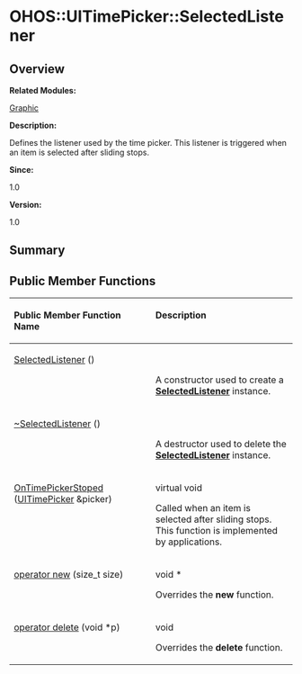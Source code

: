 # OHOS::UITimePicker::SelectedListener<a name="ZH-CN_TOPIC_0000001054479591"></a>

## **Overview**<a name="section2140531405093534"></a>

**Related Modules:**

[Graphic](Graphic.md)

**Description:**

Defines the listener used by the time picker. This listener is triggered when an item is selected after sliding stops. 

**Since:**

1.0

**Version:**

1.0

## **Summary**<a name="section2093260836093534"></a>

## Public Member Functions<a name="pub-methods"></a>

<a name="table773288178093534"></a>
<table><thead align="left"><tr id="row660895836093534"><th class="cellrowborder" valign="top" width="50%" id="mcps1.1.3.1.1"><p id="p323490269093534"><a name="p323490269093534"></a><a name="p323490269093534"></a>Public Member Function Name</p>
</th>
<th class="cellrowborder" valign="top" width="50%" id="mcps1.1.3.1.2"><p id="p450627584093534"><a name="p450627584093534"></a><a name="p450627584093534"></a>Description</p>
</th>
</tr>
</thead>
<tbody><tr id="row1543841209093534"><td class="cellrowborder" valign="top" width="50%" headers="mcps1.1.3.1.1 "><p id="p638126158093534"><a name="p638126158093534"></a><a name="p638126158093534"></a><a href="Graphic.md#gaf68f896c9d4e4c14a56c201d8e4b3db1">SelectedListener</a> ()</p>
</td>
<td class="cellrowborder" valign="top" width="50%" headers="mcps1.1.3.1.2 "><p id="p57994183093534"><a name="p57994183093534"></a><a name="p57994183093534"></a>&nbsp;</p>
<p id="p1880605260093534"><a name="p1880605260093534"></a><a name="p1880605260093534"></a>A constructor used to create a <strong id="b885180894093534"><a name="b885180894093534"></a><a name="b885180894093534"></a><a href="OHOS-UITimePicker-SelectedListener.md">SelectedListener</a></strong> instance. </p>
</td>
</tr>
<tr id="row1386049330093534"><td class="cellrowborder" valign="top" width="50%" headers="mcps1.1.3.1.1 "><p id="p1102397634093534"><a name="p1102397634093534"></a><a name="p1102397634093534"></a><a href="Graphic.md#ga59db1409429fa0c598e3cf70a8ec2738">~SelectedListener</a> ()</p>
</td>
<td class="cellrowborder" valign="top" width="50%" headers="mcps1.1.3.1.2 "><p id="p1266012728093534"><a name="p1266012728093534"></a><a name="p1266012728093534"></a>&nbsp;</p>
<p id="p601908627093534"><a name="p601908627093534"></a><a name="p601908627093534"></a>A destructor used to delete the <strong id="b201376018093534"><a name="b201376018093534"></a><a name="b201376018093534"></a><a href="OHOS-UITimePicker-SelectedListener.md">SelectedListener</a></strong> instance. </p>
</td>
</tr>
<tr id="row833693929093534"><td class="cellrowborder" valign="top" width="50%" headers="mcps1.1.3.1.1 "><p id="p1886131160093534"><a name="p1886131160093534"></a><a name="p1886131160093534"></a><a href="Graphic.md#ga525c9a0f0c5b51e0086a53dc5b0b5301">OnTimePickerStoped</a> (<a href="OHOS-UITimePicker.md">UITimePicker</a> &amp;picker)</p>
</td>
<td class="cellrowborder" valign="top" width="50%" headers="mcps1.1.3.1.2 "><p id="p1872208467093534"><a name="p1872208467093534"></a><a name="p1872208467093534"></a>virtual void&nbsp;</p>
<p id="p623452321093534"><a name="p623452321093534"></a><a name="p623452321093534"></a>Called when an item is selected after sliding stops. This function is implemented by applications. </p>
</td>
</tr>
<tr id="row252250781093534"><td class="cellrowborder" valign="top" width="50%" headers="mcps1.1.3.1.1 "><p id="p1681402068093534"><a name="p1681402068093534"></a><a name="p1681402068093534"></a><a href="Graphic.md#ga4854963aa969ee20a6cd174a70f5cd23">operator new</a> (size_t size)</p>
</td>
<td class="cellrowborder" valign="top" width="50%" headers="mcps1.1.3.1.2 "><p id="p1296490634093534"><a name="p1296490634093534"></a><a name="p1296490634093534"></a>void *&nbsp;</p>
<p id="p1501412988093534"><a name="p1501412988093534"></a><a name="p1501412988093534"></a>Overrides the <strong id="b1978682818093534"><a name="b1978682818093534"></a><a name="b1978682818093534"></a>new</strong> function. </p>
</td>
</tr>
<tr id="row825000864093534"><td class="cellrowborder" valign="top" width="50%" headers="mcps1.1.3.1.1 "><p id="p789690555093534"><a name="p789690555093534"></a><a name="p789690555093534"></a><a href="Graphic.md#gadf1997a0f56ac2b220e7f0f8e8e0a6ef">operator delete</a> (void *p)</p>
</td>
<td class="cellrowborder" valign="top" width="50%" headers="mcps1.1.3.1.2 "><p id="p117547576093534"><a name="p117547576093534"></a><a name="p117547576093534"></a>void&nbsp;</p>
<p id="p550695584093534"><a name="p550695584093534"></a><a name="p550695584093534"></a>Overrides the <strong id="b1387900004093534"><a name="b1387900004093534"></a><a name="b1387900004093534"></a>delete</strong> function. </p>
</td>
</tr>
</tbody>
</table>

